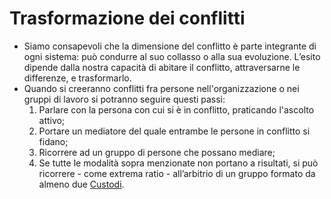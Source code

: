 # Trasformazione dei conflitti

* Siamo consapevoli che la dimensione del conflitto è parte integrante di ogni sistema: può condurre al suo collasso o alla sua evoluzione. L’esito dipende dalla nostra capacità di abitare il conflitto, attraversarne le differenze, e trasformarlo.
* Quando si creeranno conflitti fra persone nell'organizzazione o nei gruppi di lavoro si potranno seguire questi passi:
  1. Parlare con la persona con cui si è in conflitto, praticando l'ascolto attivo;
  2. Portare un mediatore del quale entrambe le persone in conflitto si fidano;
  3. Ricorrere ad un gruppo di persone che possano mediare;
  4. Se tutte le modalità sopra menzionate non portano a risultati, si può ricorrere - come extrema ratio - all’arbitrio di un gruppo formato da almeno due [Custodi](../lecosistema/le-identita/custodi.md).

